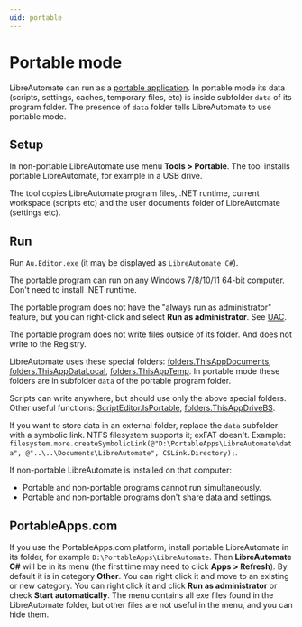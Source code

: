 ```yaml
---
uid: portable
---
```


# Portable mode
LibreAutomate can run as a [portable application](https://en.wikipedia.org/wiki/Portable_application). In portable mode its data (scripts, settings, caches, temporary files, etc) is inside subfolder `data` of its program folder. The presence of `data` folder tells LibreAutomate to use portable mode.

## Setup
In non-portable LibreAutomate use menu **Tools > Portable**. The tool installs portable LibreAutomate, for example in a USB drive.

The tool copies LibreAutomate program files, .NET runtime, current workspace (scripts etc) and the user documents folder of LibreAutomate (settings etc).

## Run
Run `Au.Editor.exe` (it may be displayed as `LibreAutomate C#`).

The portable program can run on any Windows 7/8/10/11 64-bit computer. Don't need to install .NET runtime.

The portable program does not have the "always run as administrator" feature, but you can right-click and select **Run as administrator**. See [UAC](xref:uac).

The portable program does not write files outside of its folder. And does not write to the Registry.

LibreAutomate uses these special folders: [folders.ThisAppDocuments](), [folders.ThisAppDataLocal](), [folders.ThisAppTemp](). In portable mode these folders are in subfolder `data` of the portable program folder.

Scripts can write anywhere, but should use only the above special folders. Other useful functions: [ScriptEditor.IsPortable](), [folders.ThisAppDriveBS]().

If you want to store data in an external folder, replace the `data` subfolder with a symbolic link. NTFS filesystem supports it; exFAT doesn't. Example: `filesystem.more.createSymbolicLink(@"D:\PortableApps\LibreAutomate\data", @"..\..\Documents\LibreAutomate", CSLink.Directory);`.

If non-portable LibreAutomate is installed on that computer:
- Portable and non-portable programs cannot run simultaneously.
- Portable and non-portable programs don't share data and settings.

## PortableApps.com
If you use the PortableApps.com platform, install portable LibreAutomate in its folder, for example `D:\PortableApps\LibreAutomate`. Then **LibreAutomate C#** will be in its menu (the first time may need to click **Apps > Refresh**). By default it is in category **Other**. You can right click it and move to an existing or new category. You can right click it and click **Run as administrator** or check **Start automatically**. The menu contains all exe files found in the LibreAutomate folder, but other files are not useful in the menu, and you can hide them.
